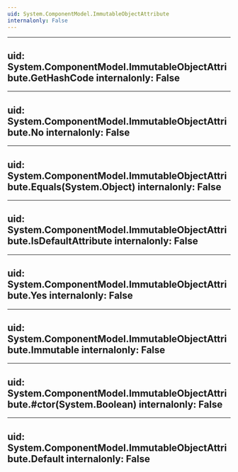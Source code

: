 ```yaml
---
uid: System.ComponentModel.ImmutableObjectAttribute
internalonly: False
---
```


---
uid: System.ComponentModel.ImmutableObjectAttribute.GetHashCode
internalonly: False
---

---
uid: System.ComponentModel.ImmutableObjectAttribute.No
internalonly: False
---

---
uid: System.ComponentModel.ImmutableObjectAttribute.Equals(System.Object)
internalonly: False
---

---
uid: System.ComponentModel.ImmutableObjectAttribute.IsDefaultAttribute
internalonly: False
---

---
uid: System.ComponentModel.ImmutableObjectAttribute.Yes
internalonly: False
---

---
uid: System.ComponentModel.ImmutableObjectAttribute.Immutable
internalonly: False
---

---
uid: System.ComponentModel.ImmutableObjectAttribute.#ctor(System.Boolean)
internalonly: False
---

---
uid: System.ComponentModel.ImmutableObjectAttribute.Default
internalonly: False
---
